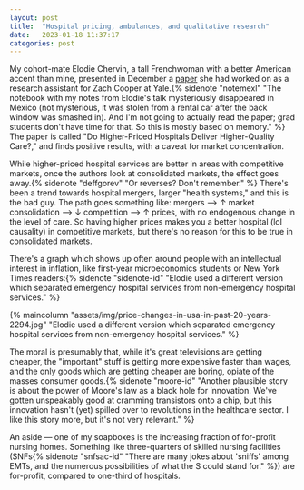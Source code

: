 ```yaml
---
layout: post
title:  "Hospital pricing, ambulances, and qualitative research"
date:   2023-01-18 11:37:17
categories: post
---
```


My cohort-mate Elodie Chervin, a tall Frenchwoman with a better American accent than mine, presented in December a [paper](https://jablevine.com/papers/Cooper%20et%20al_2022_Do%20Higher-Priced%20Hospitals%20Deliver%20Higher-Quality%20Care.pdf) she had worked on as a research assistant for Zach Cooper at Yale.{% sidenote "notemexl" "The notebook with my notes from Elodie's talk mysteriously disappeared in Mexico (not mysterious, it was stolen from a rental car after the back window was smashed in). And I'm not going to actually read the paper; grad students don't have time for that. So this is mostly based on memory." %} The paper is called "Do Higher-Priced Hospitals Deliver Higher-Quality Care?," and finds positive results, with a caveat for market concentration. 

While higher-priced hospital services are better in areas with competitive markets, once the authors look at consolidated markets, the effect goes away.{% sidenote "deffgorev" "Or reverses? Don't remember." %} There's been a trend towards hospital mergers, larger "health systems," and this is the bad guy. The path goes something like: mergers —> ↑ market consolidation —> ↓ competition —> ↑ prices, with no endogenous change in the level of care. So having higher prices makes you a better hospital (lol causality) in competitive markets, but there's no reason for this to be true in consolidated markets. 

There's a graph which shows up often around people with an intellectual interest in inflation, like first-year microeconomics students or New York Times readers:{% sidenote "sidenote-id" "Elodie used a different version which separated emergency hospital services from non-emergency hospital services." %} 

{% maincolumn "assets/img/price-changes-in-usa-in-past-20-years-2294.jpg" "Elodie used a different version which separated emergency hospital services from non-emergency hospital services." %}


The moral is presumably that, while it's great televisions are getting cheaper, the "important" stuff is getting more expensive faster than wages, and the only goods which are getting cheaper are boring, opiate of the masses consumer goods.{% sidenote "moore-id" "Another plausible story is about the power of Moore's law as a black hole for innovation. We've gotten unspeakably good at cramming transistors onto a chip, but this innovation hasn't (yet) spilled over to revolutions in the healthcare sector. I like this story more, but it's not very relevant." %} 

An aside — one of my soapboxes is the increasing fraction of for-profit nursing homes. Something like three-quarters of skilled nursing facilities (SNFs{% sidenote "snfsac-id" "There are many jokes about 'sniffs' among EMTs, and the numerous possibilities of what the S could stand for." %}) are for-profit, compared to one-third of hospitals. 
